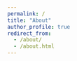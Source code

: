 ```yaml
---
permalink: /
title: "About"
author_profile: true
redirect_from: 
  - /about/
  - /about.html
---
```



